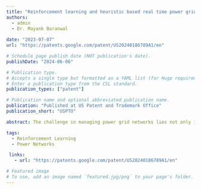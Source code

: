 ```yaml
---
title: "Reinforcement learning and heuristic based real time power grid management"
authors:
  - admin
  - Dr. Mayank Baranwal
    
date: "2023-07-07"
url: "https://patents.google.com/patent/US20240186789A1/en"

# Schedule page publish date (NOT publication's date).
publishDate: "2024-06-06"

# Publication type.
# Accepts a single type but formatted as a YAML list (for Hugo requirements).
# Enter a publication type from the CSL standard.
publication_types: ["patent"]

# Publication name and optional abbreviated publication name.
publication: "Published at US Patent and Trademark Office"
publication_short: "USPTO"

abstract: The challenge in managing power grid networks lies not only in dealing with the uncertainty of power demand and generation, or the uncertain events, but also with the huge action space even in a moderately-sized grid. In most such scenarios, the grid operator relies on his/her own experience or at best, some of the potential heuristics whose scope is limited to mitigating only a certain type of uncertainties. The present disclosure provides a heuristic-guided RL framework, for robust control of power networks subjected to production and demand uncertainty, as well as adversarial attacks. Using a careful action selection process, in combination with line reconnection and recovery heuristics, equips the present disclosure to outperform conventional approaches on several challenge datasets even with reduced action space. The present disclosure not only diversifies its actions across substations, but also learns to identify important action sequences to protect the network against targeted adversarial attacks.

tags:
  - Reinforcement Learning
  - Power Networks

 links:
   - url: "https://patents.google.com/patent/US20240186789A1/en"

# Featured image
# To use, add an image named `featured.jpg/png` to your page's folder. 
---
```

